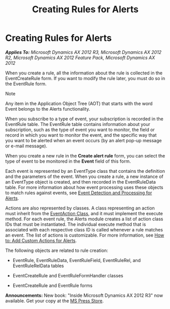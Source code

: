 ﻿---
title: Creating Rules for Alerts
TOCTitle: Creating Rules for Alerts
ms:assetid: 24cd925f-e9e1-4ef9-a3dd-372ecb0da624
ms:mtpsurl: https://msdn.microsoft.com/en-us/library/Aa634822(v=AX.60)
ms:contentKeyID: 35241628
ms.date: 05/18/2015
mtps_version: v=AX.60
---

# Creating Rules for Alerts 


_**Applies To:** Microsoft Dynamics AX 2012 R3, Microsoft Dynamics AX 2012 R2, Microsoft Dynamics AX 2012 Feature Pack, Microsoft Dynamics AX 2012_

When you create a rule, all the information about the rule is collected in the EventCreateRule form. If you want to modify the rule later, you must do so in the EventRule form.


> [!NOTE]
> <P>Any item in the Application Object Tree (AOT) that starts with the word Event belongs to the Alerts functionality.</P>



When you subscribe to a type of event, your subscription is recorded in the EventRule table. The EventRule table contains information about your subscription, such as the type of event you want to monitor, the field or record in which you want to monitor the event, and the specific way that you want to be alerted when an event occurs (by an alert pop-up message or e-mail message).

When you create a new rule in the **Create alert rule** form, you can select the type of event to be monitored in the **Event** field of this form.

Each event is represented by an EventType class that contains the definition and the parameters of the event. When you create a rule, a new instance of an EventType object is created, and then recorded in the EventRuleData table. For more information about how event processing uses these objects to match rules against events, see [Event Detection and Processing for Alerts](event-detection-and-processing-for-alerts.md).

Actions are also represented by classes. A class representing an action must inherit from the [EventAction Class](https://msdn.microsoft.com/en-us/library/gg758245\(v=ax.60\)), and it must implement the execute method. For each event rule, the Alerts module creates a list of action class IDs that must be instantiated. The individual execute method that is associated with each respective class ID is called whenever a rule matches an event. The list of actions is customizable. For more information, see [How to: Add Custom Actions for Alerts](how-to-add-custom-actions-for-alerts.md).

The following objects are related to rule creation:

  - EventRule, EventRuleData, EventRuleField, EventRuleRel, and EventRuleRelData tables

  - EventCreateRule and EventRuleFormHandler classes

  - EventCreateRule and EventRule forms

  
**Announcements:** New book: "Inside Microsoft Dynamics AX 2012 R3" now available. Get your copy at the [MS Press Store](https://www.microsoftpressstore.com/store/inside-microsoft-dynamics-ax-2012-r3-9780735685109).

